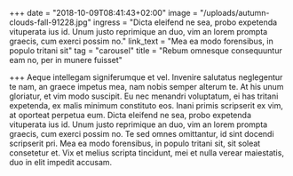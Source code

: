 +++
date = "2018-10-09T08:41:43+02:00"
image = "/uploads/autumn-clouds-fall-91228.jpg"
ingress = "Dicta eleifend ne sea, probo expetenda vituperata ius id. Unum justo reprimique an duo, vim an lorem prompta graecis, cum exerci possim no."
link_text = "Mea ea modo forensibus, in populo tritani sit"
tag = "carousel"
title = "Rebum omnesque consequuntur eam no, per in munere fuisset"

+++
Aeque intellegam signiferumque et vel. Invenire salutatus neglegentur te nam, an graece impetus mea, nam nobis semper alterum te. At his unum gloriatur, et vim modo suscipit. Eu nec menandri voluptatum, ei has tritani expetenda, ex malis minimum constituto eos. Inani primis scripserit ex vim, at oporteat perpetua eum. Dicta eleifend ne sea, probo expetenda vituperata ius id. Unum justo reprimique an duo, vim an lorem prompta graecis, cum exerci possim no. Te sed omnes omittantur, id sint docendi scripserit pri. Mea ea modo forensibus, in populo tritani sit, sit soleat consetetur et. Vix et melius scripta tincidunt, mei et nulla verear maiestatis, duo in elit impedit accusam.
